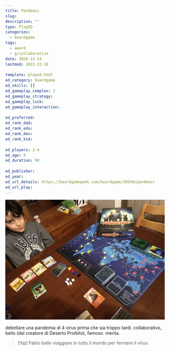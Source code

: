 ```yaml
---
title: Pandemic
slug: 
description: ""
type: PlayED
categories:
  - boardgame
tags:
  - award
  - g/collaborativo
date: 2020-12-14
lastmod: 2022-12-18

template: played.html
ed_category: boardgame
ed_skills: []
ed_gameplay_complex: 2
ed_gameplay_strategy: 
ed_gameplay_luck: 
ed_gameplay_interaction: 

ed_preferred: 
ed_rank_dad: 
ed_rank_edu: 
ed_rank_dev: 
ed_rank_kid: 

ed_players: 2-4
ed_age: 9
ed_duration: 90

ed_publisher: 
ed_year: 
ed_url_details: https://boardgamegeek.com/boardgame/30549/pandemic
ed_url_play: 
---
```


![](../../assets/img/played/boardgame/pandemic.webp)

debellare una pandemia di 4 virus prima che sia troppo tardi.
collaborativo, bello (dal creatore di Deserto Proibito), famoso.
merita.

> [!tip] Fabio
> bello viaggiare in tutto il mondo per fermare il virus
